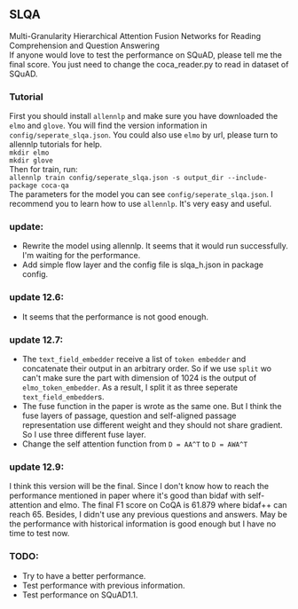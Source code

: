 ## SLQA

Multi-Granularity Hierarchical Attention Fusion Networks
for Reading Comprehension and Question Answering    
If anyone would love to test the performance on SQuAD, please tell me the final score. 
You just need to change the coca_reader.py to read in dataset of SQuAD.

### Tutorial

First you should install `allennlp` and make sure you have downloaded the `elmo` and `glove`. You will find the version information in `config/seperate_slqa.json`. You could also use `elmo` by url, please turn to allennlp tutorials for help.  
`mkdir elmo`  
`mkdir glove`  
Then for train, run:  
`allennlp train config/seperate_slqa.json -s output_dir --include-package coca-qa`  
The parameters for the model you can see `config/seperate_slqa.json`. I recommend you to learn how to use `allennlp`. It's very easy and useful.


### update:
- Rewrite the model using allennlp. It seems that it would run successfully. I'm waiting for the performance. 
- Add simple flow layer and the config file is slqa_h.json in package config.

### update 12.6:
- It seems that the performance is not good enough.

### update 12.7:  
- The `text_field_embedder` receive a list of `token embedder` and concatenate their output in an arbitrary order. So if we use `split` wo can't make sure the part with dimension of 1024 is the output of `elmo_token_embedder`. As a result, I split it as three seperate `text_field_embedder`s.
- The fuse function in the paper is wrote as the same one. But I think the fuse layers of passage, question and self-aligned passage representation use different weight and they should not share gradient. So I use three different fuse layer.
- Change the self attention function from `D = AA^T` to `D = AWA^T`

### update 12.9:  
I think this version will be the final. Since I don't know how to reach the performance mentioned in paper where it's good than bidaf with self-attention and elmo.  The final F1 score on CoQA is 61.879 where bidaf++ can reach 65.  Besides, I didn't use any previous questions and answers. May be the performance with historical information is good enough but I have no time to test now.


### TODO:  
- Try to have a better performance.
- Test performance with previous information.
- Test performance on SQuAD1.1.